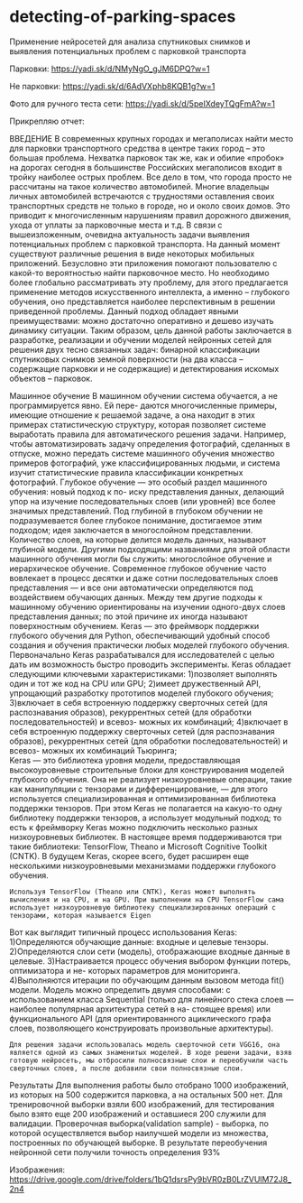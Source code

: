 # detecting-of-parking-spaces
Применение нейросетей для анализа спутниковых снимков и выявления потенциальных проблем с парковкой транспорта

Парковки:
https://yadi.sk/d/NMyNgO_gJM6DPQ?w=1

Не парковки:
https://yadi.sk/d/6AdVXphb8KQB1g?w=1

Фото для ручного теста сети:
https://yadi.sk/d/5peIXdeyTQgFmA?w=1

Прикрепляю отчет:

  ВВЕДЕНИЕ
  В современных крупных городах и мегаполисах найти место для парковки транспортного средства в центре таких город – это большая проблема. Нехватка парковок так же, как и обилие «пробок» на дорогах сегодня в большинстве Российских мегаполисов входит в тройку наиболее острых проблем. Все дело в том, что города просто не рассчитаны на такое количество автомобилей. Многие владельцы личных автомобилей встречаются с трудностями оставления своих транспортных средств не только в городе, но и около своих домов. Это приводит к многочисленным нарушениям правил дорожного движения, ухода от уплаты за парковочные места и т.д. 
  В связи с вышеизложенным, очевидна актуальность задачи выявления потенциальных проблем с парковкой транспорта. На данный момент существуют различные решения в виде некоторых мобильных приложений. Безусловно эти приложения помогают пользователю с какой-то вероятностью найти парковочное место. Но необходимо более глобально рассматривать эту проблему, для этого предлагается применение методов искусственного интеллекта, а именно – глубокого обучения, оно представляется наиболее перспективным в решении приведенной проблемы. Данный подход обладает явными преимуществами: можно достаточно оперативно и дешево изучать динамику ситуации.
  Таким образом, цель данной работы заключается в разработке, реализации и обучении моделей нейронных сетей для решения двух тесно связанных задач: бинарной классификации спутниковых снимков земной поверхности (на два класса – содержащие парковки и не содержащие) и детектирования искомых объектов – парковок. 

  Машинное обучение
	В машинном обучении система обучается, а не программируется явно. Ей пере- даются многочисленные примеры, имеющие отношение к решаемой задаче, а она находит в этих примерах статистическую структуру, которая позволяет системе выработать правила для автоматического решения задачи. Например, чтобы автоматизировать задачу определения фотографий, сделанных в отпуске, можно передать системе машинного обучения множество примеров фотографий, уже классифицированных людьми, и система изучит статистические правила классификации конкретных фотографий. 
	Глубокое обучение — это особый раздел машинного обучения: новый подход к по- иску представления данных, делающий упор на изучение последовательных слоев (или уровней) все более значимых представлений. Под глубиной в глубоком обучении не подразумевается более глубокое понимание, достигаемое этим подходом; идея заключается в многослойном представлении. Количество слоев, на которые делится модель данных, называют глубиной модели. Другими подходящими названиями для этой области машинного обучения могли бы служить: многослойное обучение и иерархическое обучение. Современное глубокое обучение часто вовлекает в процесс десятки и даже сотни последовательных слоев представления — и все они автоматически определяются под воздействием обучающих данных. Между тем другие подходы к машинному обучению ориентированы на изучении одного-двух слоев представления данных; по этой причине их иногда называют поверхностным обучением. 
	Keras — это фреймворк поддержки глубокого обучения для Python, обеспечивающий удобный способ создания и обучения практически любых моделей глубокого обучения. Первоначально Keras разрабатывался для исследователей с целью дать им возможность быстро проводить эксперименты. 
Keras обладает следующими ключевыми характеристиками: 
1)позволяет выполнять один и тот же код на CPU или GPU; 
2)имеет дружественный API, упрощающий разработку прототипов моделей глубокого обучения; 
3)включает в себя встроенную поддержку сверточных сетей (для распознавания образов), рекуррентных сетей (для обработки последовательностей) и всевоз- можных их комбинаций; 
4)включает в себя встроенную поддержку сверточных сетей (для распознавания образов), рекуррентных сетей (для обработки последовательностей) и всевоз- можных их комбинаций Тьюринга;  
	Keras — это библиотека уровня модели, предоставляющая высокоуровневые строительные блоки для конструирования моделей глубокого обучения. Она не реализует низкоуровневые операции, такие как манипуляции с тензорами и дифференцирование, — для этого используется специализированная и оптимизированная библиотека поддержки тензоров. При этом Keras не полагается на какую-то одну библиотеку поддержки тензоров, а использует модульный подход; то есть к фреймворку Keras можно подключить несколько разных низкоуровневых библиотек. В настоящее время поддерживаются три такие библиотеки: TensorFlow, Theano и Microsoft Cognitive Toolkit (CNTK). В будущем Keras, скорее всего, будет расширен еще несколькими низкоуровневыми механизмами поддержки глубокого обучения. 

	Используя TensorFlow (Theano или CNTK), Keras может выполнять вычисления и на CPU, и на GPU. При выполнении на CPU TensorFlow сама использует низкоуровневую библиотеку специализированных операций с тензорами, которая называется Eigen 
Вот как выглядит типичный процесс использования Keras: 
1)Определяются обучающие данные: входные и целевые тензоры. 
2)Определяются слои сети (модель), отображающие входные данные в целевые. 
3)Настраивается процесс обучения выбором функции потерь, оптимизатора и не- которых параметров для мониторинга. 
4)Выполняются итерации по обучающим данным вызовом метода fit() модели. 
	Модель можно определить двумя способами: с использованием класса Sequential (только для линейного стека слоев — наиболее популярная архитектура сетей в на- стоящее время) или функционального API (для ориентированного ациклического графа слоев, позволяющего конструировать произвольные архитектуры). 

	Для решения задачи использовалась модель сверточной сети VGG16, она является одной из самых знаменитых моделей. В ходе решени задачи, взяв готовую нейросеть, мы отбросили полносвязные слои и переобучили часть сверточных слоев, а после добавили свои полносвязные слои.

Результаты
Для выполнения работы было отобрано 1000 изображений, из которых на 500 содержится парковка, а на остальных 500 нет. Для тренировочной выборки взяли 600 изображений, для тестирования было взято еще 200 изображений и оставшиеся 200 служили для валидации.
Проверочная выборка(validation sample) - выборка, по которой осуществляется выбор наилучшей модели из множества, построенных по обучающей выборке.
В результате переобучения нейронной сети получили точность определения 93% 

Изображения:
https://drive.google.com/drive/folders/1bQ1dsrsPy9bVR0zB0LrZVUlM72J8_2n4
